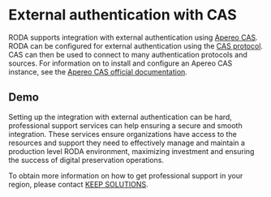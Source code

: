 # External authentication with CAS

RODA supports integration with external authentication using [Apereo CAS](https://apereo.github.io/cas/). RODA can be configured for external authentication using the [CAS protocol](https://apereo.github.io/cas/6.6.x/protocol/CAS-Protocol.html). 
CAS can then be used to connect to many authentication protocols and sources. For information on to install and configure an Apereo CAS instance, see the [Apereo CAS official documentation](https://apereo.github.io/cas/).

## Demo

Setting up the integration with external authentication can be hard, professional support services can help ensuring a secure and smooth integration. These services ensure organizations have access to the resources and support they need to effectively manage and maintain a production level RODA environment, maximizing investment and ensuring the success of digital preservation operations.

To obtain more information on how to get professional support in your region, please contact [KEEP SOLUTIONS](https://www.keep.pt/en/contacts-proposals-information-telephone-address).